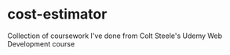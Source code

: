 # cost-estimator

Collection of coursework I've done from Colt Steele's Udemy Web Development course
